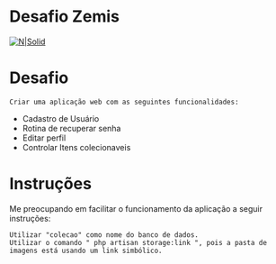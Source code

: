 # Desafio Zemis

[![N|Solid](https://scontent.fsdu13-1.fna.fbcdn.net/v/t1.0-9/21463288_1452587918122550_3292900583786101309_n.png?_nc_cat=106&_nc_ht=scontent.fsdu13-1.fna&oh=dcfa217beb564f069862389fab8085c0&oe=5D1DAE36)](http://zem.is/)

# Desafio
    
    Criar uma aplicação web com as seguintes funcionalidades:
    
  - Cadastro de Usuário
  - Rotina de recuperar senha
  - Editar perfil
  - Controlar Itens colecionaveis


# Instruções
Me preocupando em facilitar o funcionamento da aplicação a seguir instruções:

    Utilizar "colecao" como nome do banco de dados.
    Utilizar o comando " php artisan storage:link ", pois a pasta de imagens está usando um link simbólico.


    
